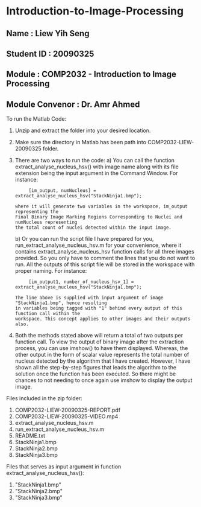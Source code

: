 # Introduction-to-Image-Processing
## Name			: Liew Yih Seng
## Student ID		: 20090325
## Module			: COMP2032 - Introduction to Image Processing
## Module Convenor		: Dr. Amr Ahmed


To run the Matlab Code:
1) Unzip and extract the folder into your desired location.
2) Make sure the directory in Matlab has been path into COMP2032-LIEW-20090325 folder.
3) There are two ways to run the code:
	a) You can call the function extract_analyse_nucleus_hsv() with image name along with its 
	   file extension being the input argument in the Command Window. For instance:
		
			[im_output, numNucleus] = extract_analyse_nucleus_hsv("StackNinja1.bmp");
			
	   where it will generate two variables in the workspace, im_output representing the
	   Final Binary Image Marking Regions Corresponding to Nuclei and numNucleus representing
	   the total count of nuclei detected within the input image.
		
	b) Or you can run the script file I have prepared for you, run_extract_analyse_nucleus_hsv.m 
	   for your convenience, where it contains extract_analyse_nucleus_hsv function calls
	   for all three images provided. So you only have to comment the lines that you do not
	   want to run. All the outputs of this script file will be stored 
	   in the workspace with proper naming. For instance:
	   
			[im_output1, number_of_nucleus_hsv_1] = extract_analyse_nucleus_hsv("StackNinja1.bmp");
	   
	   The line above is supplied with input argument of image "StackNinja1.bmp", hence resulting 
	   in variables being tagged with "1" behind every output of this function call within the
	   workspace. This concept applies to other images and their outputs also.
	   
4) Both the methods stated above will return a total of two outputs per function call. To
   view the output of binary image after the extraction process, you can use imshow() to 
   have them displayed. Whereas, the other output in the form 
   of scalar value represents the total number of nucleus detected by the algorithm that I have created.
   However, I have shown all the step-by-step figures that leads the algorithm to the solution once the function 
   has been executed. So there might be chances to not needing to once again use imshow to display the output image.


Files included in the zip folder:
1) COMP2032-LIEW-20090325-REPORT.pdf
2) COMP2032-LIEW-20090325-VIDEO.mp4
3) extract_analyse_nucleus_hsv.m
4) run_extract_analyse_nucleus_hsv.m
5) README.txt
6) StackNinja1.bmp
7) StackNinja2.bmp
8) StackNinja3.bmp

Files that serves as input argument in function extract_analyse_nucleus_hsv():
1) "StackNinja1.bmp"
2) "StackNinja2.bmp"
3) "StackNinja3.bmp"

